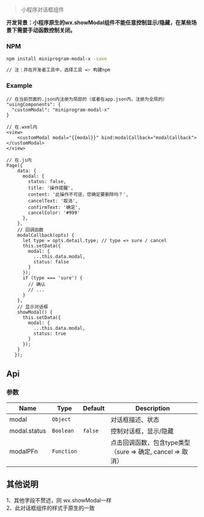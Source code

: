 > 小程序对话框组件

**开发背景：小程序原生的wx.showModal组件不能任意控制显示/隐藏，在某些场景下需要手动函数控制关闭。**

### NPM

``` bash
npm install miniprogram-modal-x -save

// 注：并在开发者工具中，选择工具 => 构建npm
```
### Example

```
// 在当前页面的.json内注册为局部的（或者在app.json内，注册为全局的）
"usingComponents": {
  "customModal": "miniprogram-modal-x"
}

// 在.wxml内
<view>
    <customModal modal="{{modal}}" bind:modalCallback="modalCallback"></customModal>
</view>

// 在.js内
Page({
    data: {
      modal: {
        status: false,
        title: '操作提醒',
        content: '此操作不可逆，您确定要删除吗？',
        cancelText: '取消',
        confirmText: '确定',
        cancelColor: '#999'
      },
    },
    // 回调函数
    modalCallback(opts) {
      let type = opts.detail.type; // type => sure / cancel
      this.setData({
        modal: {
          ...this.data.modal,
          status: false
        }
      });
      if (type === 'sure') {
        // 确认
        // ...
      }
    },
    // 显示对话框
    showModal() {
      this.setData({
        modal: {
          ...this.data.modal,
          status: true
        }
      });
    }
   });
```

## Api
### 参数
| Name                        | Type        | Default      | Description                      |
|-----------------------------|-------------|--------------|--------------------------------------------------------------------|
| modal                      | `Object`    |              | 对话框描述、状态          |
| modal.status               | `Boolean`   | `false`      | 控制对话框，显示/隐藏            |
| modalPFn                   | `Function`  |              | 点击回调函数，包含type类型（sure => 确定, cancel => 取消）                      |


## 其他说明
1、其他字段不赘述，同 wx.showModal一样
<br>
2、此对话框组件的样式于原生的一致
